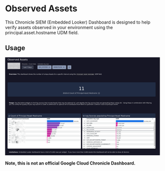 # Observed Assets

This Chronicle SIEM (Embedded Looker) Dashboard is designed to help verify assets observed in your environment using the principal.asset.hostname UDM field.

## Usage



![Chronicle SIEM Observed Assets](https://github.com/goog-cmmartin/thatsiemguy/blob/main/dashboards/observed_assets/observed_assets.png "SIEM Observed Assets")

__Note, this is not an official Google Cloud Chronicle Dashboard.__
